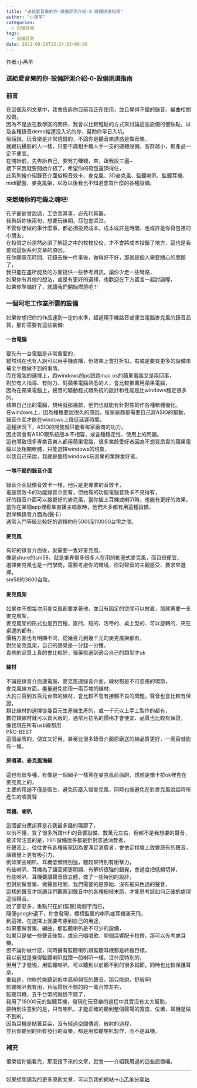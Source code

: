 ```yaml
---  
title: "送給愛音樂的你-設備評測介紹-0-設備挑選指南"  
author: "小羔羊"  
categories: 
  - 設備評測
tags: 
  - 設備評測
date: 2021-08-28T15:24:03+08:00  
---  
```

  
  作者:小羔羊
  
  
### 送給愛音樂的你-設備評測介紹-0-設備挑選指南  
  
### 前言  
  
在這個系列文章中，我會告訴你目前我正在使用，並且覺得不錯的錄音、編曲相關設備，  
因為不是放在教學區的關係，我會以比較輕鬆的方式來討論這些設備的優缺點，以及各種錄音demo給還沒入坑的你，幫助你早日入坑。  
俗話說，玩音樂是非常燒錢的，不論你是聽音樂誘惑是做音樂，  
就跟玩攝影的人一樣，只要不識相手機人手一支的硬體設備，客群越小，那產品一定不便宜。  
在開始前，先告訴自己，要努力賺錢，來，跟我說三遍~  
接下來我就要開始介紹了，希望你的荷包還頂得住，  
此系列繪介紹錄音介面俗稱音效卡、麥克風、3D麥克風、監聽喇叭、監聽耳機、midi鍵盤、麥克風架，以及以後我也不知道會買什麼的各種設備。  
  
### 來燃燒你的宅錄之魂吧!  
  
孔子爺爺曾說過，工欲善其事，必先利其器，  
我告訴妳後兩句，想要玩後期，荷包會哭泣。  
不管你想做的事什麼事，都必須投資成本，成本或許是時間、也或許是你荷包裡的小朋友，  
在投資之前當然必須了解這之中的枚枚佼佼，才不會將成本投錯了地方，這也是我要寫這個系列文章的原因，  
在你願意花時間、花錢去做一件事後，做得好不好，那就是個人需要關心的問題了，  
我只能在盡所能及的方面提供一些參考資訊，讓你少走一些彎路，  
如果你有其他的想法，或是有更好的選擇，也歡迎在下方留言一起討論喔，  
如果你準備好了，就讓我們開始燃燒吧!!!  
  
### 一個阿宅工作室所需的設備  
  
如果你想把你的作品達到一定的水準，超過用手機路音或便宜電腦麥克風的錄音品質，那你需要有這些裝備:  
  
#### 一台電腦  
  
要先有一台電腦是非常重要的，  
雖然現在也有人說可以用手機直播，但效果上會打折扣，右或是要買更多的設備來補全手機做不到的事情，  
而在電腦的選擇上，跑windows的pc跟跑mac os的蘋果電腦又是兩回事，  
對於有人指導、有財力、對蘋果電腦熟悉的人，會比較推薦用蘋果電腦，  
因為在蘋果電腦上，聲音的驅動程式跟系統的設計和性能是比windows穩定很多的，  
蘋果自己出的電腦，規格就那幾款，他們也就能有針對性的作各種軟體優化。  
在windows上，因為種種要說很久的原因，每家廠商都需要自己寫ASIO的驅動，錄音介面才能在windows上降低延遲時間，  
這種狀況下，ASIO的開發就只能看每家廠商的功力，  
因此常會有ASIO跟系統版本不相容，或各種穩定性、使用上的問題。  
這也導致很多專業音樂人都用蘋果電腦，很多業餘愛好者因為不想買昂貴的蘋果電腦以及相關軟體，只能選擇windows的現象，  
以我自己來說，我就是個用windows玩音樂的業餘愛好者。  
  
#### 一塊不錯的錄音介面  
  
錄音介面就像音效卡一樣，他只是更專業的音效卡，  
電腦音效卡的功能錄音介面有，但她有的功能電腦音效卡不見得有，  
好的錄音介面可以接更好的麥克風，當你插上耳機或喇叭時，也能有更好的效果，  
當你在某個app裡看某直播主唱歌時，他們大多都有用這種設備，  
對岸稱錄音介面為(聲卡)  
通常入門等級比較好的選擇約在5000到10000台幣之間。  
  
#### 麥克風  
  
有好的錄音介面後，就需要一隻好麥克風，  
像是shure的sm58，就是業界很多很多人在用的動圈式麥克風，而且很便宜，  
選擇麥克風也是一門學問，需要考慮你的環境，你對聲音的主觀感受、要求來選擇，  
sm58約3600台幣。  
  
#### 麥克風架  
  
如果你不想每次用麥克風都要拿著他，並且有固定的空間可以放置，那就需要一支麥克風架，  
麥克風架的形式也是百百種，直的、短的、洛帝的、桌上型的、可以旋轉的、夾在桌邊的都有，  
價格方面也有明顯不同，從幾百元到幾千元的麥克風架都有，  
對於麥克風架，自己的感覺是一分錢一分獲，  
貴些的品質上真的會比較好，彈藥挑選到適合自己的類型才ok  
  
#### 線材  
  
不論是錄音介面連電腦、麥克風連錄音介面，線材都是不可忽視的環節，  
麥克風線方面，盡量避免使用一兩百塊的線材，  
大約三百到五百元台幣的線材，會比較不會有接觸不良的問題，聲音也會比較有保證，  
類比線材的選擇從幾百元生產線生產的，或一千元以上手工製作的都有，  
數位類線材就可以買大廠的，通常月初名的價格才會便宜、品質也比較有保證，  
像我現在所有usb線都用  
PRO-BEST  
這個品牌的，便宜又好用，甚至比很多錄音介面原廠送的線品質更好，一兩百就能有一條。  
  
#### 房噴罩、麥克風海綿  
  
這也有很多種，有像是一個網子一樣黨在麥克風前面的，誘惑是像卡拉ok裡套在麥克風上的，  
主要的用途不僅是衛生、避免灰塵入侵麥克風，同時也能避免在對麥克風說話時所產生的噴賣聲  
  
#### 耳機、喇叭  
  
這個部分應該算是花我最多錢的環節了，  
以前不懂，買了很多所謂HiFi的音響設備，數萬元左右，但都不是我想要的聲音，  
要非常注意的是，HiFi設備很多都是針對普通消費者，  
在聲音上，往往會有各種廠家因為要滿足消費者，會依定程度上改變原有的聲音，讓聽覺上更有吸引力，  
例如某些喇叭、耳機低頻特別強，聽起來特別有衝擊力，  
有些喇叭、耳機為了讓高頻更明顯、有解析很強的錯覺，會過度把低頻切掉，  
有些喇叭、耳機要讓聲音很立體，做了一些特別的設計，  
但對於做音樂、做聲音相關，我們需要的是原始、沒有被染色過的聲音，  
這樣的聲音才能讓我們觀察到聲音中的各種細枝末節，才能思考該如何正確的處理這個聲音。  
說了那麼多，重點只在於(監聽)兩個字而已，  
隨便google遺下，你會發現，標榜監聽的喇叭或耳機滿天飛，  
到這裡，在選擇上就要考慮到自己的用途，  
如果要做音樂、編曲，那監聽喇叭是不可少的設備，  
如果只是做一些聲音後製，或自己唱唱歌，開個混響配卡拉帶，那可以先考慮耳機，  
但不論你做什麼，同時擁有監聽喇叭跟監聽耳機都是終極目標。  
我以前就是覺得監聽喇叭就跟一般喇叭一樣，沒什麼特別的，  
但用了才發現，用監聽喇叭，可以聽到以前聽不到的很多細節，同時也比較保護耳朵，  
重點是，你終於能聽到低中高頻頻恆的聲音，那只能說，舒服啊!  
監聽喇叭我有用，且品質很不錯的約一萬台幣左右，  
監聽耳機，五千台幣的就很不錯了，  
我用了18000元的監聽耳機，發現在玩音樂的過程中其實沒有太大幫助，  
要特別注意到的是，只有喇叭，才能正確的聽到整個聲場的寬度、位置，耳機是做不到的，  
因為耳機是貼著耳朵，沒有經過空間傳遞、散射的過程，  
並且你聽到的所有發行的音樂，都是用監聽喇叭製作，而不是耳機。  
  
### 補充  
  
很榮信你能看完，那麼接下來的文章，就會一一介紹我用過的這些設備囉。  
  

---

如果想閱讀我的更多原創文章，可以到我的網站→[小羔羊分享站](https://lamb.tw/)
